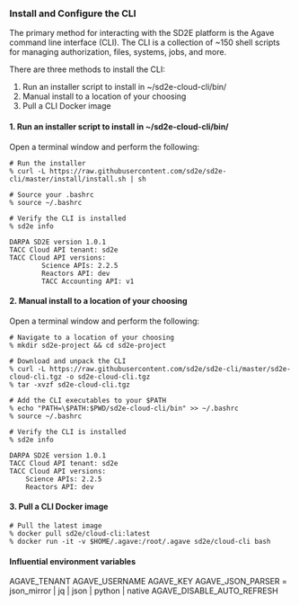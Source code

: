 ### Install and Configure the CLI

The primary method for interacting with the SD2E platform is the Agave command
line interface (CLI). The CLI is a collection of ~150 shell scripts for managing
authorization, files, systems, jobs, and more. 

There are three methods to install the CLI:
1. Run an installer script to install in ~/sd2e-cloud-cli/bin/
2. Manual install to a location of your choosing
3. Pull a CLI Docker image

#### 1. Run an installer script to install in ~/sd2e-cloud-cli/bin/

Open a terminal window and perform the following:

```
# Run the installer
% curl -L https://raw.githubusercontent.com/sd2e/sd2e-cli/master/install/install.sh | sh

# Source your .bashrc
% source ~/.bashrc

# Verify the CLI is installed
% sd2e info

DARPA SD2E version 1.0.1
TACC Cloud API tenant: sd2e
TACC Cloud API versions:
        Science APIs: 2.2.5
        Reactors API: dev
        TACC Accounting API: v1
```

#### 2. Manual install to a location of your choosing

Open a terminal window and perform the following:

```
# Navigate to a location of your choosing
% mkdir sd2e-project && cd sd2e-project

# Download and unpack the CLI
% curl -L https://raw.githubusercontent.com/sd2e/sd2e-cli/master/sd2e-cloud-cli.tgz -o sd2e-cloud-cli.tgz
% tar -xvzf sd2e-cloud-cli.tgz

# Add the CLI executables to your $PATH
% echo "PATH=\$PATH:$PWD/sd2e-cloud-cli/bin" >> ~/.bashrc
% source ~/.bashrc

# Verify the CLI is installed
% sd2e info

DARPA SD2E version 1.0.1
TACC Cloud API tenant: sd2e
TACC Cloud API versions:
	Science APIs: 2.2.5
	Reactors API: dev
```

#### 3. Pull a CLI Docker image

```
# Pull the latest image
% docker pull sd2e/cloud-cli:latest
% docker run -it -v $HOME/.agave:/root/.agave sd2e/cloud-cli bash
```

#### Influential environment variables

AGAVE_TENANT
AGAVE_USERNAME
AGAVE_KEY
AGAVE_JSON_PARSER = json_mirror | jq | json | python | native
AGAVE_DISABLE_AUTO_REFRESH


